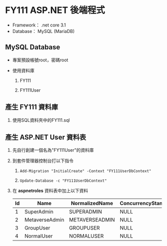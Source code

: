 # FY111 ASP.NET 後端程式
- Framework：   .net core 3.1
- Database：    MySQL (MariaDB)

## MySQL Database

- 專案預設帳號root，密碼root

- 使用資料庫

    1. FY111

    2. FY111User

## 產生 FY111 資料庫

1. 使用SQL資料夾中的FY111.sql

## 產生 ASP.NET User 資料表

1. 先自行創建一個名為"FY111User"的資料庫

2. 到套件管理器控制台打以下指令

    1. `Add-Migration "InitialCreate" -Context "FY111UserDbContext"`

    2. `Update-Database -c "FY111UserDbContext"`

3. 在 **aspnetroles** 資料表中加上以下資料

    Id|Name|NormalizedName|ConcurrencyStamp
    --|----|--------------|----------------
    1|SuperAdmin|SUPERADMIN|NULL
    2|MetaverseAdmin|METAVERSEADMIN|NULL
    3|GroupUser|GROUPUSER|NULL
    4|NormalUser|NORMALUSER|NULL

